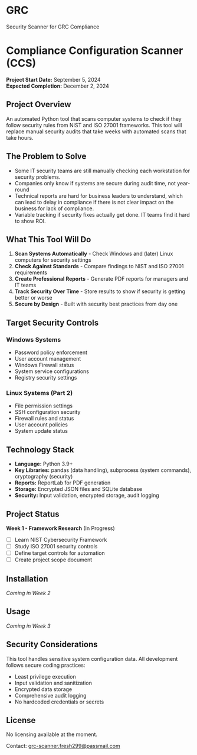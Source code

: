 # GRC
Security Scanner for GRC Compliance 

# Compliance Configuration Scanner (CCS)

**Project Start Date:** September 5, 2024  
**Expected Completion:** December 2, 2024  

## Project Overview

An automated Python tool that scans computer systems to check if they follow security rules from NIST and ISO 27001 frameworks. This tool will replace manual security audits that take weeks with automated scans that take hours.

## The Problem to Solve

- Some IT security teams are still manually checking each workstation for security problems.
- Companies only know if systems are secure during audit time, not year-round
- Technical reports are hard for business leaders to understand, which can lead to delay in compliance if there is not clear impact on the business for lack of compliance.
- Variable tracking if security fixes actually get done. IT teams find it hard to show ROI.

## What This Tool Will Do

1. **Scan Systems Automatically** - Check Windows and (later) Linux computers for security settings
2. **Check Against Standards** - Compare findings to NIST and ISO 27001 requirements  
3. **Create Professional Reports** - Generate PDF reports for managers and IT teams
4. **Track Security Over Time** - Store results to show if security is getting better or worse
5. **Secure by Design** - Built with security best practices from day one

## Target Security Controls

### Windows Systems
- Password policy enforcement
- User account management
- Windows Firewall status
- System service configurations
- Registry security settings

### Linux Systems (Part 2)
- File permission settings
- SSH configuration security
- Firewall rules and status
- User account policies
- System update status

## Technology Stack

- **Language:** Python 3.9+
- **Key Libraries:** pandas (data handling), subprocess (system commands), cryptography (security)
- **Reports:** ReportLab for PDF generation
- **Storage:** Encrypted JSON files and SQLite database
- **Security:** Input validation, encrypted storage, audit logging

## Project Status

**Week 1 - Framework Research** (In Progress)
- [ ] Learn NIST Cybersecurity Framework
- [ ] Study ISO 27001 security controls
- [ ] Define target controls for automation
- [ ] Create project scope document

## Installation

*Coming in Week 2*

## Usage

*Coming in Week 3*

## Security Considerations

This tool handles sensitive system configuration data. All development follows secure coding practices:
- Least privilege execution
- Input validation and sanitization
- Encrypted data storage
- Comprehensive audit logging
- No hardcoded credentials or secrets

## License

No licensing available at the moment. 

Contact: grc-scanner.fresh299@passmail.com
